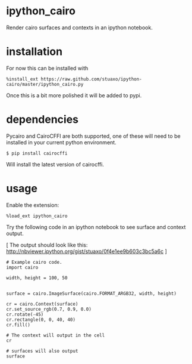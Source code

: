 ipython_cairo
=============

Render cairo surfaces and contexts in an ipython notebook.


installation
============

For now this can be installed with

```
%install_ext https://raw.github.com/stuaxo/ipython-cairo/master/ipython_cairo.py
```

Once this is a bit more polished it will be added to pypi.


dependencies
============

Pycairo and CairoCFFI are both supported, one of these will need to be installed
in your current python environment.


```
$ pip install cairocffi
````


Will install the latest version of cairocffi.


usage
=====

Enable the extension:

```
%load_ext ipython_cairo
```

Try the following code in an ipython notebook to see surface and
context output.

[ The output should look like this:  http://nbviewer.ipython.org/gist/stuaxo/0f4e1ee9b603c3bc5a6c ]

```
# Example cairo code.
import cairo

width, height = 100, 50


surface = cairo.ImageSurface(cairo.FORMAT_ARGB32, width, height)

cr = cairo.Context(surface)
cr.set_source_rgb(0.7, 0.9, 0.0)
cr.rotate(-45)
cr.rectangle(0, 0, 40, 40)
cr.fill()

# The context will output in the cell
cr
```

```
# surfaces will also output
surface
```




